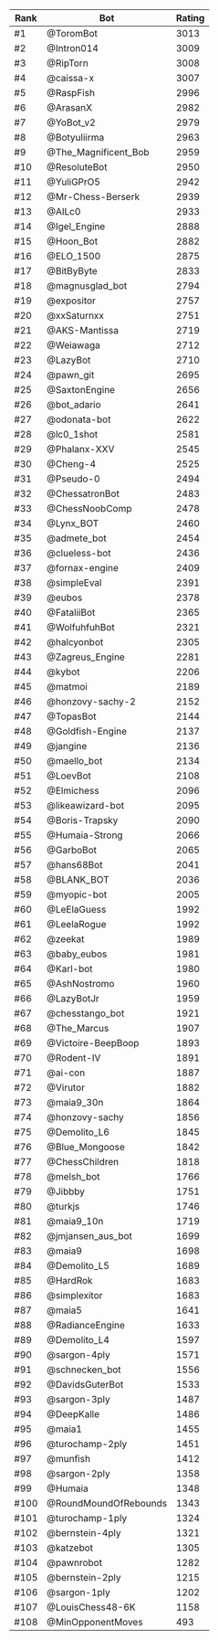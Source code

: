Rank|Bot|Rating
---|---|---
#1|@ToromBot|3013
#2|@Intron014|3009
#3|@RipTorn|3008
#4|@caissa-x|3007
#5|@RaspFish|2996
#6|@ArasanX|2982
#7|@YoBot_v2|2979
#8|@Botyuliirma|2963
#9|@The_Magnificent_Bob|2959
#10|@ResoluteBot|2950
#11|@YuliGPrO5|2942
#12|@Mr-Chess-Berserk|2939
#13|@AILc0|2933
#14|@Igel_Engine|2888
#15|@Hoon_Bot|2882
#16|@ELO_1500|2875
#17|@BitByByte|2833
#18|@magnusglad_bot|2794
#19|@expositor|2757
#20|@xxSaturnxx|2751
#21|@AKS-Mantissa|2719
#22|@Weiawaga|2712
#23|@LazyBot|2710
#24|@pawn_git|2695
#25|@SaxtonEngine|2656
#26|@bot_adario|2641
#27|@odonata-bot|2622
#28|@lc0_1shot|2581
#29|@Phalanx-XXV|2545
#30|@Cheng-4|2525
#31|@Pseudo-0|2494
#32|@ChessatronBot|2483
#33|@ChessNoobComp|2478
#34|@Lynx_BOT|2460
#35|@admete_bot|2454
#36|@clueless-bot|2436
#37|@fornax-engine|2409
#38|@simpleEval|2391
#39|@eubos|2378
#40|@FataliiBot|2365
#41|@WolfuhfuhBot|2321
#42|@halcyonbot|2305
#43|@Zagreus_Engine|2281
#44|@kybot|2206
#45|@matmoi|2189
#46|@honzovy-sachy-2|2152
#47|@TopasBot|2144
#48|@Goldfish-Engine|2137
#49|@jangine|2136
#50|@maello_bot|2134
#51|@LoevBot|2108
#52|@Elmichess|2096
#53|@likeawizard-bot|2095
#54|@Boris-Trapsky|2090
#55|@Humaia-Strong|2066
#56|@GarboBot|2065
#57|@hans68Bot|2041
#58|@BLANK_BOT|2036
#59|@myopic-bot|2005
#60|@LeElaGuess|1992
#61|@LeelaRogue|1992
#62|@zeekat|1989
#63|@baby_eubos|1981
#64|@Karl-bot|1980
#65|@AshNostromo|1960
#66|@LazyBotJr|1959
#67|@chesstango_bot|1921
#68|@The_Marcus|1907
#69|@Victoire-BeepBoop|1893
#70|@Rodent-IV|1891
#71|@ai-con|1887
#72|@Virutor|1882
#73|@maia9_30n|1864
#74|@honzovy-sachy|1856
#75|@Demolito_L6|1845
#76|@Blue_Mongoose|1842
#77|@ChessChildren|1818
#78|@melsh_bot|1766
#79|@Jibbby|1751
#80|@turkjs|1746
#81|@maia9_10n|1719
#82|@jmjansen_aus_bot|1699
#83|@maia9|1698
#84|@Demolito_L5|1689
#85|@HardRok|1683
#86|@simplexitor|1683
#87|@maia5|1641
#88|@RadianceEngine|1633
#89|@Demolito_L4|1597
#90|@sargon-4ply|1571
#91|@schnecken_bot|1556
#92|@DavidsGuterBot|1533
#93|@sargon-3ply|1487
#94|@DeepKalle|1486
#95|@maia1|1455
#96|@turochamp-2ply|1451
#97|@munfish|1412
#98|@sargon-2ply|1358
#99|@Humaia|1348
#100|@RoundMoundOfRebounds|1343
#101|@turochamp-1ply|1324
#102|@bernstein-4ply|1321
#103|@katzebot|1305
#104|@pawnrobot|1282
#105|@bernstein-2ply|1215
#106|@sargon-1ply|1202
#107|@LouisChess48-6K|1158
#108|@MinOpponentMoves|493
